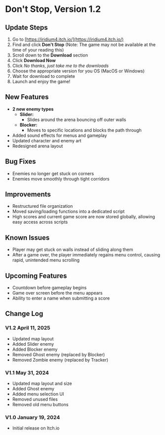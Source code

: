 # Don't Stop, Version 1.2

## Update Steps
1. Go to [https://iridium4.itch.io/](https://iridium4.itch.io/)
2. Find and click **Don't Stop**
(Note: The game may not be available at the time of your reading this)
3. Scroll down to the **Download** section
4. Click **Download Now**
5. Click *No thanks, just take me to the downloads*
6. Choose the appropriate version for you OS (MacOS or Windows)
7. Wait for download to complete
8. Launch and enjoy the game!

## New Features
- **2 new enemy types**
  - **Slider:** 
    - Slides around the arena bouncing off outer walls
  - **Blocker:** 
    - Moves to specific locations and blocks the path through
- Added sound effects for menus and gameplay
- Updated character and enemy art
- Redesigned arena layout

## Bug Fixes
- Enemies no longer get stuck on corners
- Enemies move smoothly through tight corridors

## Improvements
- Restructured file organization
- Moved saving/loading functions into a dedicated script
- High scores and current game score are now stored globally, allowing easy access across scripts

## Known Issues
- Player may get stuck on walls instead of sliding along them
- After a game over, the player immediately regains menu control, causing rapid, unintended menu scrolling

## Upcoming Features
- Countdown before gameplay begins
- Game over screen before the menu appears
- Ability to enter a name when submitting a score

## Change Log

### V1.2 April 11, 2025
- Updated map layout
- Added Slider enemy
- Added Blocker enemy
- Removed Ghost enemy (replaced by Blocker)
- Removed Zombie enemy (replaced by Tracker)

### V1.1 May 31, 2024
- Updated map layout and size
- Added Ghost enemy
- Added menu selection UI
- Removed unused files
- Removed old menu buttons

### V1.0 January 19, 2024
- Initial release on Itch.io
